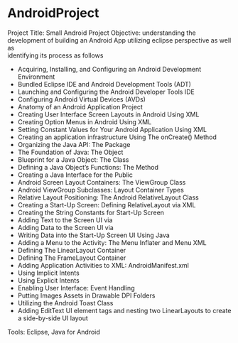 # AndroidProject
Project Title: Small Android Project
Objective:        understanding the development of building an Android App utilizing eclipse perspective as well as  
                          identifying its process as follows

-	Acquiring, Installing, and Configuring an Android Development Environment
-	Bundled Eclipse IDE and Android Development Tools (ADT)
-	Launching and Configuring the Android Developer Tools IDE
-	Configuring Android Virtual Devices (AVDs)
-	Anatomy of an Android Application Project
-	Creating User Interface Screen Layouts in Android Using XML
-	Creating Option Menus in Android Using XML
-	Setting Constant Values for Your Android Application Using XML
-	Creating an application infrastructure Using
     The onCreate() Method
-	Organizing the Java API: The Package
-	The Foundation of Java: The Object
-	Blueprint for a Java Object: The Class
-	Defining a Java Object’s Functions: The Method
-	Creating a Java Interface for the Public
-	Android Screen Layout Containers: The ViewGroup Class
-	Android ViewGroup Subclasses: Layout Container Types
-	Relative Layout Positioning: The Android RelativeLayout Class
-	Creating a Start-Up Screen: Defining RelativeLayout via XML
-	Creating the String Constants for Start-Up Screen
-	Adding Text to the Screen UI via <TextView>
-	Adding Data to the Screen UI via <TextView>
-	Writing Data into the Start-Up Screen UI Using Java
-	Adding a Menu to the Activity: The Menu Inflater and Menu XML
-	Defining The LinearLayout Container
-	Defining The FrameLayout Container
-	Adding Application Activities to XML: AndroidManifest.xml
-	Using Implicit Intents
-	Using Explicit Intents
-	Enabling User Interface: Event Handling
-	Putting Images Assets in Drawable DPI Folders
-	Utilizing the Android Toast Class
-	Adding EditText UI element tags and nesting two LinearLayouts to create a side-by-side UI layout

Tools:   Eclipse, Java for Android   

